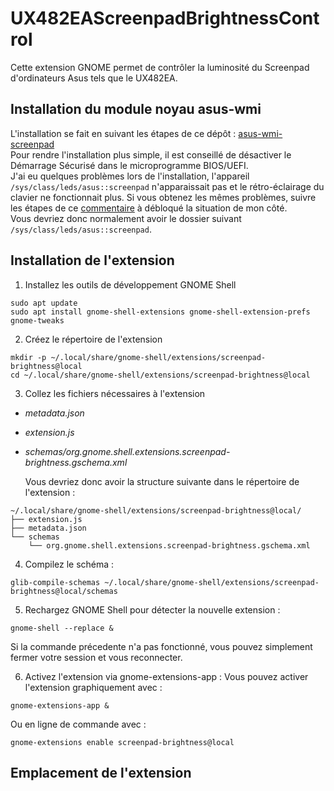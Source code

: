 # UX482EAScreenpadBrightnessControl
Cette extension GNOME permet de contrôler la luminosité du Screenpad d'ordinateurs Asus tels que le UX482EA.  

## Installation du module noyau asus-wmi
L'installation se fait en suivant les étapes de ce dépôt : [asus-wmi-screenpad](https://github.com/Plippo/asus-wmi-screenpad)  
Pour rendre l'installation plus simple, il est conseillé de désactiver le Démarrage Sécurisé dans le microprogramme BIOS/UEFI.  
J'ai eu quelques problèmes lors de l'installation, l'appareil ```/sys/class/leds/asus::screenpad``` n'apparaissait pas et le rétro-éclairage du clavier ne fonctionnait plus. Si vous obtenez les mêmes problèmes, suivre les étapes de ce [commentaire](https://github.com/Plippo/asus-wmi-screenpad/issues/50#issuecomment-1710176541) à débloqué la situation de mon côté.  
Vous devriez donc normalement avoir le dossier suivant ```/sys/class/leds/asus::screenpad```.  

## Installation de l'extension

1. Installez les outils de développement GNOME Shell  
```
sudo apt update
sudo apt install gnome-shell-extensions gnome-shell-extension-prefs gnome-tweaks
```

2. Créez le répertoire de l'extension  
```
mkdir -p ~/.local/share/gnome-shell/extensions/screenpad-brightness@local
cd ~/.local/share/gnome-shell/extensions/screenpad-brightness@local
```

3. Collez les fichiers nécessaires à l'extension  
- *metadata.json*  
- *extension.js*  
- *schemas/org.gnome.shell.extensions.screenpad-brightness.gschema.xml*

  Vous devriez donc avoir la structure suivante dans le répertoire de l'extension :  
```
~/.local/share/gnome-shell/extensions/screenpad-brightness@local/
├── extension.js
├── metadata.json
└── schemas
    └── org.gnome.shell.extensions.screenpad-brightness.gschema.xml
```

4. Compilez le schéma :
```
glib-compile-schemas ~/.local/share/gnome-shell/extensions/screenpad-brightness@local/schemas
```

5. Rechargez GNOME Shell pour détecter la nouvelle extension :
```
gnome-shell --replace &
```
  Si la commande précedente n'a pas fonctionné, vous pouvez simplement fermer votre session et vous reconnecter.  

6. Activez l'extension via gnome-extensions-app :
Vous pouvez activer l'extension graphiquement avec :
```
gnome-extensions-app &
```
  Ou en ligne de commande avec :
```
gnome-extensions enable screenpad-brightness@local
```

## Emplacement de l'extension  
